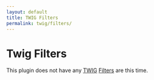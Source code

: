 ```yaml
---
layout: default
title: TWIG Filters
permalink: twig/filters/
---
```


# Twig Filters

This plugin does not have any [TWIG][] [Filters][] are this time.

[TWIG]: twig_url "TWIG"
[Filters]: twig_filters_url "TWIG Filters"